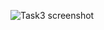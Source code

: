 ![Task3 screenshot](https://github.com/venkatesh6226/technity-tasks/assets/117913588/1beab3e9-6f41-4a4c-bd14-f66d76662b70)
